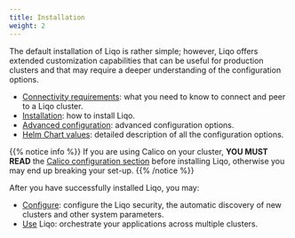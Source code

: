 ```yaml
---
title: Installation
weight: 2
---
```


The default installation of Liqo is rather simple; however, Liqo offers extended customization capabilities that can be useful for production clusters and that may require a deeper understanding of the configuration options.

* [Connectivity requirements](connect-requirements): what you need to know to connect and peer to a Liqo cluster.
* [Installation](install): how to install Liqo.
* [Advanced configuration](install-advanced): advanced configuration options.
* [Helm Chart values](chart_values): detailed description of all the configuration options.

{{% notice info %}}
If you are using Calico on your cluster, __YOU MUST READ__ the [Calico configuration section](calico-configuration) before installing Liqo, otherwise you may end up breaking your set-up.
{{% /notice %}}

After you have successfully installed Liqo, you may:

* [Configure](/configuration): configure the Liqo security, the automatic discovery of new clusters and other system parameters.
* [Use](/usage) Liqo: orchestrate your applications across multiple clusters.
